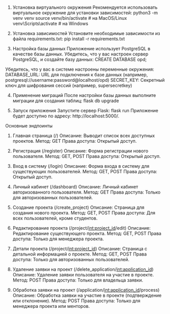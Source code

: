 1. Установка виртуального окружения
Рекомендуется использовать виртуальное окружение для установки зависимостей:
python3 -m venv venv
source venv/bin/activate  # на MacOS/Linux
venv\Scripts\activate     # на Windows


2. Установка зависимостей
Установите необходимые зависимости из файла requirements.txt:
pip install -r requirements.txt


3. Настройка базы данных
Приложение использует PostgreSQL в качестве базы данных. Убедитесь, что у вас настроен сервер PostgreSQL, и создайте базу данных:
CREATE DATABASE opd;

Убедитесь, что у вас в системе настроены переменные окружения:
DATABASE_URL: URL для подключения к базе данных (например, postgresql://username:password@localhost/opd)
SECRET_KEY: Секретный ключ для шифрования сессий (например, supersecretkey)


4. Применение миграций
После настройки базы данных выполните миграции для создания таблиц:
flask db upgrade


5. Запуск приложения
Запустите сервер Flask:
flask run
Приложение будет доступно по адресу: http://localhost:5000/.

Основные эндпоинты
1. Главная страница (/)
Описание: Выводит список всех доступных проектов.
Метод: GET
Права доступа: Открытый доступ.

2. Регистрация (/register)
Описание: Форма регистрации нового пользователя.
Метод: GET, POST
Права доступа: Открытый доступ.

3. Вход в систему (/login)
Описание: Форма входа в систему для существующих пользователей.
Метод: GET, POST
Права доступа: Открытый доступ.

4. Личный кабинет (/dashboard)
Описание: Личный кабинет авторизованного пользователя.
Метод: GET
Права доступа: Только для авторизованных пользователей.

5. Создание проекта (/create_project)
Описание: Страница для создания нового проекта.
Метод: GET, POST
Права доступа: Для всех пользователей, кроме студентов.

6. Редактирование проекта (/project/<int:project_id>/edit)
Описание: Редактирование существующего проекта.
Метод: GET, POST
Права доступа: Только для менеджера проекта.

7. Детали проекта (/project/<int:project_id>)
Описание: Страница с детальной информацией о проекте.
Метод: GET, POST
Права доступа: Только для авторизованных пользователей.

8. Удаление заявки на проект (/delete_application/<int:application_id>)
Описание: Удаление заявки пользователя на участие в проекте.
Метод: POST
Права доступа: Только для владельца заявки.

9. Обработка заявки на проект (/application/<int:application_id>/process)
Описание: Обработка заявки на участие в проекте (подтверждение или отклонение).
Метод: POST
Права доступа: Только для менеджера проекта или менторов.